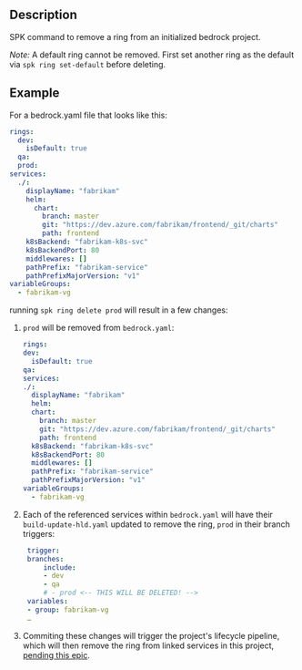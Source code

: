 ## Description

SPK command to remove a ring from an initialized bedrock project.

_Note:_ A default ring cannot be removed. First set another ring as the default
via `spk ring set-default` before deleting.

## Example

For a bedrock.yaml file that looks like this:

```yaml
rings:
  dev:
    isDefault: true
  qa:
  prod:
services:
  ./:
    displayName: "fabrikam"
    helm:
      chart:
        branch: master
        git: "https://dev.azure.com/fabrikam/frontend/_git/charts"
        path: frontend
    k8sBackend: "fabrikam-k8s-svc"
    k8sBackendPort: 80
    middlewares: []
    pathPrefix: "fabrikam-service"
    pathPrefixMajorVersion: "v1"
variableGroups:
  - fabrikam-vg
```

running `spk ring delete prod` will result in a few changes:

1. `prod` will be removed from `bedrock.yaml`:
   ```yaml
   rings:
   dev:
     isDefault: true
   qa:
   services:
   ./:
     displayName: "fabrikam"
     helm:
     chart:
       branch: master
       git: "https://dev.azure.com/fabrikam/frontend/_git/charts"
       path: frontend
     k8sBackend: "fabrikam-k8s-svc"
     k8sBackendPort: 80
     middlewares: []
     pathPrefix: "fabrikam-service"
     pathPrefixMajorVersion: "v1"
   variableGroups:
     - fabrikam-vg
   ```
2. Each of the referenced services within `bedrock.yaml` will have their
   `build-update-hld.yaml` updated to remove the ring, `prod` in their branch
   triggers:

   ```yaml
    trigger:
    branches:
        include:
        - dev
        - qa
        # - prod <-- THIS WILL BE DELETED! -->
    variables:
    - group: fabrikam-vg
    …
   ```

3. Commiting these changes will trigger the project's lifecycle pipeline, which
   will then remove the ring from linked services in this project,
   [pending this epic](https://github.com/microsoft/bedrock/issues/858).
